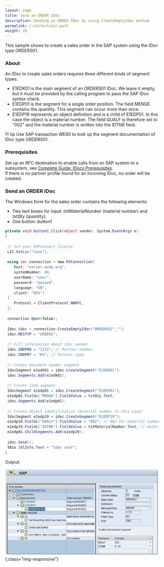 ```yaml
---
layout: page
title: Send an ORDER IDoc
description: Sending an ORDER IDoc by using CreateEmptyIdoc method
permalink: /:collection/:path
weight: 20
---
```


This sample shows to create a sales order in the SAP system using the IDoc type ORDERS01.

### About

An IDoc to create sales orders requires three different kinds of segment types:
- E1EDK01 is the main segment of an ORDERS01 IDoc. 
We leave it empty, but it must be provided by the calling program to pass the SAP IDoc syntax check.
- E1EDP01 is the segment for a single order position. The field MENGE contains the quantity. 
This segment can occur more than once.
- E1EDP19 represents an object definition and is a child of E1EDP01. In this case the object is a material number. 
The field QUALF is therefore set to "002" and the material number is written into the IDTNR field. 

!!! tip
    Use SAP transaction WE60 to look up the segment documentation of IDoc type ORDERS01.

### Prerequisites

Set up an RFC destination to enable calls from an SAP system to a subsystem, see [Complete Guide: IDocs Prerequisites](../guide/idocs/prerequisites.md).<br>
If there is no partner profile found for an incoming IDoc, no order will be created.

### Send an ORDER IDoc

The Windows form for the sales order contains the following elements:
- Two text boxes for input: *txtMaterialNumber* (material number) and *txtQty* (quantity).
- One button: *button1*
 
``` csharp linenums="1"
private void button1_Click(object sender, System.EventArgs e)
{
 
 // Set your ERPConnect license
 LIC.SetLic("xxxx");

 using var connection = new R3Connection(
    host: "server.acme.org",
    systemNumber: 00,
    userName: "user",
    password: "passwd",
    language: "EN",
    client: "001")
 {
    Protocol = ClientProtocol.NWRFC,
 };

 connection.Open(false);
  
 Idoc idoc = connection.CreateEmptyIdoc("ORDERS01","");
 idoc.MESTYP = "ORDERS";
  
 // Fill information about idoc sender
 idoc.SNDPRN = "1172"; // Partner number
 idoc.SNDPRT = "KU"; // Partner type
  
 // Create document header segment
 IdocSegment e1edk01 = idoc.CreateSegment("E1EDK01");
 idoc.Segments.Add(e1edk01);
  
 // Create item segment
 IdocSegment e1edp01 = idoc.CreateSegment("E1EDP01");
 e1edp01.Fields["MENGE"].FieldValue = txtQty.Text;
 idoc.Segments.Add(e1edp01);
  
 // Create Object identification (material number in this case)
 IdocSegment e1edp19 = idoc.CreateSegment("E1EDP19");
 e1edp19.Fields["QUALF"].FieldValue = "002"; // 002 for material number
 e1edp19.Fields["IDTNR"].FieldValue = txtMaterialNumber.Text; // material number
 e1edp01.ChildSegments.Add(e1edp19);
  
 idoc.Send();
 this.lblInfo.Text = "Idoc sent";
}
```

Output:

![IdocSalesOrder](../assets/images/samples/IdocSalesOrder.png){:class="img-responsive"}


